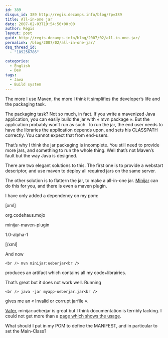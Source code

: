 ```yaml
---
id: 389
disqus_id: 389 http://regis.decamps.info/blog/?p=389
title: All-in-one jar
date: 2007-02-03T19:54:56+00:00
author: Régis
layout: post
guid: http://regis.decamps.info/blog/2007/02/all-in-one-jar/
permalink: /blog/2007/02/all-in-one-jar/
dsq_thread_id:
  - "189256786"

categories:
  - English
  - Dev
tags:
  - Java
  - Build system
---
```

The more I use Maven, the more I think it simplifies the developer’s life and the packaging task.

The packaging task? Not so much, in fact. If you write a mavenized Java application, you can easily build the jar with « mvn package ». But the application probably won’t run as such. To run the jar, the end user needs to have the libraries the application depends upon, and sets his CLASSPATH correctly. You cannot expect that from end-users.

That’s why I think the jar packaging is incomplete. You still need to provide more jars, and something to run the whole thing. Well that’s not Maven’s fault but the way Java is designed.

There are two elegant solutions to this. The first one is to provide a webstart descriptor, and use maven to deploy all required jars on the same server.

The other solution is to flattern the jar, to make a all-in-one jar. [Minijar](http://mojo.codehaus.org/minijar-maven-plugin/ueberjar-mojo.html) can do this for you, and there is even a maven plugin. 

I have only added a dependency on my pom:
  
[xml]
  
<dependency>
	  
<groupid>org.codehaus.mojo</groupid>
	  
<artifactid>minijar-maven-plugin</artifactid>
	  
<version>1.0-alpha-1</version>
  
</dependency>
  
[/xml]

And now
  
`<br />
mvn minijar:ueberjar<br />
` 
  
produces an artifact which contains all my code+librairies.

That’s great but it does not work well. Running
  
`<br />
java -jar myapp-ueberjar.jar<br />
` 

gives me an « Invalid or corrupt jarfile ».

[Vafer](http://vafer.org/blog/20070124132358/trackback/), minijar:ueberjar is great but I think documentation is terribly lacking. I could not get more than a [page which shows the usage](https://svn.codehaus.org/mojo/trunk/mojo/minijar-maven-plugin//src/site/apt/usage.apt). 

What should I put in my POM to define the MANIFEST, and in particular to set the Main-Class?
